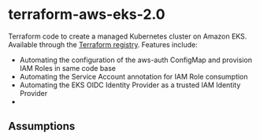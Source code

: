 # terraform-aws-eks-2.0

Terraform code to create a managed Kubernetes cluster on Amazon EKS. Available
through the [Terraform registry](https://registry.terraform.io/modules/terraform-aws-modules/eks/aws).
Features include:
* Automating the configuration of the aws-auth ConfigMap and provision IAM Roles in same code base
* Automating the Service Account annotation for IAM Role consumption
* Automating the EKS OIDC Identity Provider as a trusted IAM Identity Provider
*

## Assumptions

